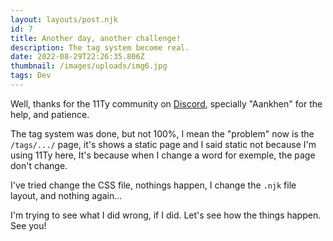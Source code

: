```yaml
---
layout: layouts/post.njk
id: 7
title: Another day, another challenge!
description: The tag system become real.
date: 2022-08-29T22:26:35.806Z
thumbnail: /images/uploads/img6.jpg
tags: Dev
---
```

Well, thanks for the 11Ty community on [Discord](https://discord.com/invite/GBkBy9u), specially "Aankhen" for the help, and patience. 

The tag system was done, but not 100%, I mean the "problem" now is the `/tags/.../` page, it's shows a static page and I said static not because I'm using 11Ty here, It's because when I change a word for exemple, the page don't change.

I've tried change the CSS file, nothings happen, I change the `.njk` file layout, and nothing again...

I'm trying to see what I did wrong, if I did. Let's see how the things happen. See you!